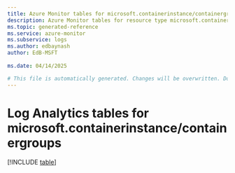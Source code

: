 ```yaml
---
title: Azure Monitor tables for microsoft.containerinstance/containergroups
description: Azure Monitor tables for resource type microsoft.containerinstance/containergroups
ms.topic: generated-reference
ms.service: azure-monitor
ms.subservice: logs
ms.author: edbaynash
author: EdB-MSFT
   
ms.date: 04/14/2025

# This file is automatically generated. Changes will be overwritten. Do not change this file directly.
---
```


# Log Analytics tables for microsoft.containerinstance/containergroups  

[!INCLUDE [table](~/reusable-content/ce-skilling/azure/includes/azure-monitor/reference/tables/microsoft-containerinstance_containergroups-include.md)]

